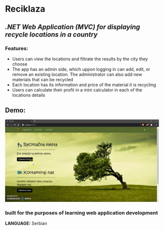 # Reciklaza

## **_.NET Web Application (MVC) for displaying recycle locations in a country_**

### Features:
- Users can view the locations and filtrate the results by the city they choose
- The app has an admin side, which uppon logging in can add, edit, or remove an existing location. The administrator can also add new materials that can be recycled
- Each location has its information and price of the material it is recycling
- Users can calculate their profit in a mini calculator in each of the locations details

## Demo:
![](demo.gif)

### built for the purposes of learning web application development

**LANGUAGE:** Serbian
